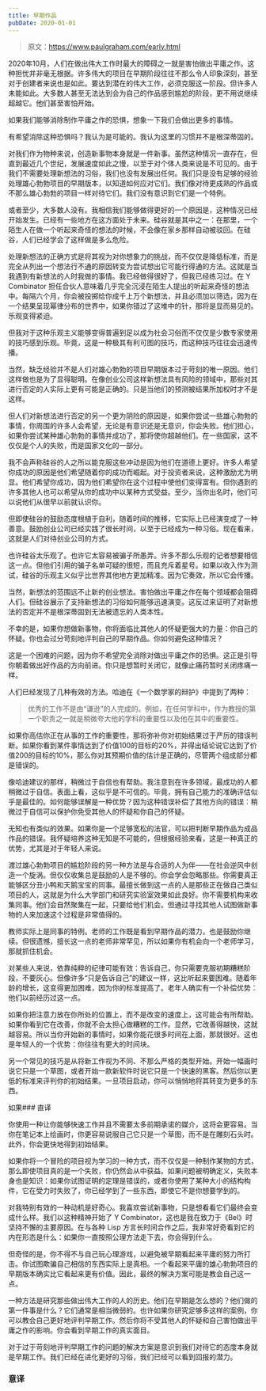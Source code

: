 ```yaml
---
title: 早期作品
pubDate: 2020-01-01
---
```


> 原文：https://www.paulgraham.com/early.html 

            
2020年10月，人们在做出伟大工作时最大的障碍之一就是害怕做出平庸之作。这种担忧并非毫无根据。许多伟大的项目在早期阶段往往不那么令人印象深刻，甚至对于创建者来说也是如此。要达到潜在的伟大工作，必须克服这一阶段。但许多人未能如此。大多数人甚至无法达到会为自己的作品感到尴尬的阶段，更不用说继续超越它。他们甚至害怕开始。

如果我们能够消除制作平庸之作的恐惧，想象一下我们会做出更多的事情。

有希望消除这种恐惧吗？我认为是可能的。我认为这里的习惯并不是根深蒂固的。

对我们作为物种来说，创造新事物本身就是一件新事。虽然这种情况一直存在，但直到最近几个世纪，发展速度如此之慢，以至于对个体人类来说是不可见的。由于我们不需要处理新想法的习俗，我们也没有发展出任何。我们只是没有足够的经验处理雄心勃勃项目的早期版本，以知道如何应对它们。我们像对待更成熟的作品或不那么雄心勃勃的项目一样对待它们。我们没有意识到它们是一个特例。

或者至少，大多数人没有。我相信我们能够做得更好的一个原因是，这种情况已经开始发生。已经有一些地方在这方面处于未来。硅谷就是其中之一：在那里，一个陌生人在做一个听起来奇怪的想法的时候，不会像在家乡那样自动被驳回。在硅谷，人们已经学会了这样做是多么危险。

处理新想法的正确方式是将其视为对你想象力的挑战，而不仅仅是降低标准，而是完全从列出一个想法行不通的原因转变为尝试想出它可能行得通的方法。这就是当我遇到有新想法的人时我做的事情。我已经做得很好了，但我已经练习过。在 Y Combinator 担任合伙人意味着几乎完全沉浸在陌生人提出的听起来奇怪的想法中。每隔六个月，你会被投掷给你成千上万个新想法，并且必须加以筛选，因为在一个结果呈现幂律分布的世界中，如果你错过了这堆中的针，那将是显而易见的。乐观变得紧迫。

但我对于这种乐观主义能够变得普遍到足以成为社会习俗而不仅仅是少数专家使用的技巧感到乐观。毕竟，这是一种极其有利可图的技巧，而这种技巧往往会迅速传播。

当然，缺乏经验并不是人们对雄心勃勃的项目早期版本过于苛刻的唯一原因。他们这样做也是为了显得聪明。在像创业公司这样新想法具有风险的领域中，那些对其进行否定的人实际上更有可能是正确的。只是当他们的预测被结果所加权时才不是这样。

但人们对新想法进行否定的另一个更为阴险的原因是，如果你尝试一些雄心勃勃的事情，你周围的许多人会希望，无论是有意识还是无意识，你会失败。他们担心，如果你尝试某种雄心勃勃的事情并成功了，那将使你超越他们。在一些国家，这不仅仅是个人的失败，而是国家文化的一部分。

我不会声称硅谷的人之所以能克服这些冲动是因为他们在道德上更好。许多人希望你成功的原因是他们希望随着你的成功而崛起。对于投资者来说，这种激励尤为明显。他们希望你成功，因为他们希望你在这个过程中使他们变得富有。但你遇到的许多其他人也可以希望从你的成功中以某种方式受益。至少，当你出名时，他们可以说他们从很早以前就认识你。

但即使硅谷的鼓励态度根植于自利，随着时间的推移，它实际上已经演变成了一种善意。鼓励创业公司已经实践了很长时间，以至于已经成为一种习俗。现在看来，这就是人们对待创业公司的方式。

也许硅谷太乐观了。也许它太容易被骗子所愚弄。许多不那么乐观的记者想要相信这一点。但他们引用的骗子名单可疑的很短，而且充斥着星号。如果以收入作为测试，硅谷的乐观主义似乎比世界其他地方更加精准。因为它奏效，所以它会传播。

当然，新想法的范围远不止新的创业想法。害怕做出平庸之作在每个领域都会阻碍人们。但硅谷展示了支持新想法的习俗如何能够迅速演变。这反过来证明了对新想法的否定并不是根深蒂固到无法被遗忘的人类本性。

不幸的是，如果你想做新事物，你将面临比其他人的怀疑更强大的力量：你自己的怀疑。你也会过分苛刻地评判自己的早期作品。你如何避免这种情况？

这是一个困难的问题，因为你不希望完全消除对做出平庸之作的恐惧。这正是引导你朝着做出好作品的方向前进。你只是想暂时关闭它，就像止痛药暂时关闭疼痛一样。

人们已经发现了几种有效的方法。哈迪在《一个数学家的辩护》中提到了两种：

> 优秀的工作不是由“谦逊”的人完成的。例如，在任何学科中，作为教授的第一个职责之一就是稍微夸大他的学科的重要性以及他在其中的重要性。

如果你高估你正在从事的工作的重要性，那将弥补你对初始结果过于严厉的错误判断。如果你看到某件事情达到了价值100的目标的20%，并得出结论说它达到了价值200的目标的10%，那么你对其预期价值的估计是正确的，尽管两个组成部分都是错误的。

像哈迪建议的那样，稍微过于自信也有帮助。我注意到在许多领域，最成功的人都稍微过于自信。表面上看，这似乎是不可信的。毕竟，拥有自己能力的准确评估似乎是最佳的。如何能够误解是一种优势？因为这种错误补偿了其他方向的错误：稍微过于自信可以保护你免受其他人的怀疑和你自己的怀疑。

无知也有类似的效果。如果你是一个足够宽松的法官，可以把判断早期作品为成品作品的错误。我怀疑培养这种无知是不可能的，但根据经验来看，这是一种真正的优势，尤其是对于年轻人来说。

渡过雄心勃勃项目的尴尬阶段的另一种方法是与合适的人为伴——在社会逆风中创造一个旋涡。但仅仅收集总是鼓励的人是不够的。你会学会忽略那些。你需要真正能够区分丑小鸭和天鹅宝宝的同事。最擅长做到这一点的人是那些正在做自己类似项目的人，这就是为什么大学部门和研究实验室效果如此良好。你不需要机构来收集同事。他们会自然聚集在一起，只要给他们机会。但通过寻找其他人试图做新事物的人来加速这个过程是非常值得的。

教师实际上是同事的特例。老师的工作既是看到早期作品的潜力，也是鼓励你继续。但很遗憾，擅长这一点的老师非常罕见，所以如果你有机会向一个老师学习，那就抓住机会。

对某些人来说，依靠纯粹的纪律可能有效：告诉自己，你只需要克服初期糟糕阶段，不要灰心。但像许多“只是告诉自己”的建议一样，这比听起来要困难。随着年龄的增长，这变得更加困难，因为你的标准提高了。老年人确实有一个补偿优势：他们以前经历过这一点。

如果你把注意力放在你所处的位置上，而不是改变的速度上，这可能会有所帮助。如果你看到它在改善，你就不会太担心做糟糕的工作。显然，它改善得越快，这就越容易。所以当你开始新的事情时，如果你能花很多时间在上面，那就很好。这也是年轻人的一个优势：你往往有更大的时间块。

另一个常见的技巧是从将新工作视为不同、不那么严格的类型开始。开始一幅画时说它只是一个草图，或者开始一款新软件时说它只是一个快速的黑客。然后你以更低的标准来评判你的初始结果。一旦项目启动，你可以悄悄地将其转变为更多的东西。

如果### 直译

你使用一种让你能够快速工作并且不需要太多前期承诺的媒介，这将会更容易。当你在笔记本上绘画时，你更容易说服自己它只是一个草图，而不是在雕刻石头时。此外，你会更快地得到初始结果。

如果你将一个冒险的项目视为学习的一种方式，而不仅仅是一种制作某物的方式，那么即使项目真的是一个失败，你仍然会从中获益。如果问题被明确定义，失败本身也是知识：如果你试图证明的定理是错误的，或者你使用了某种大小的结构构件，它在受力时失败了，你已经学到了一些东西，即使它不是你想要学到的。

对我特别有效的一种动机是好奇心。我喜欢尝试新事物，只是想看看它们最终会变成什么样。我们以这种精神开始了 Y Combinator，这也是我在致力于《Bel》时坚持不懈的主要原因。在与各种 Lisp 方言长时间合作之后，我非常好奇看到它的内在形态是什么：如果你一直按照公理方法走下去，你会得到什么。

但奇怪的是，你不得不与自己玩心理游戏，以避免被早期看起来平庸的努力所打击。你试图欺骗自己相信的东西实际上是真相。一个看起来平庸的雄心勃勃项目的早期版本确实比它看起来更有价值。因此，最终的解决方案可能是教会自己这一点。

一种方法是研究那些做出伟大工作的人的历史。他们在早期是怎么想的？他们做的第一件事是什么？它们通常是相当微弱的。也许如果你研究足够多这样的案例，你可以教会自己更好地评判早期工作。然后你将不受其他人的怀疑和自己害怕做出平庸之作的影响。你会看到早期工作的真实面目。

对于过于苛刻地评判早期工作的问题的解决方案是意识到我们对待它的态度本身就是早期工作。我们已经在进化更好的习俗，我们已经可以看到回报的潜力。

####

### 意译

